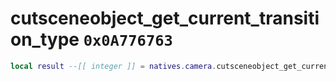 # cutsceneobject_get_current_transition_type `0x0A776763`

```lua
local result --[[ integer ]] = natives.camera.cutsceneobject_get_current_transition_type(_unk0 --[[ integer ]])
```
